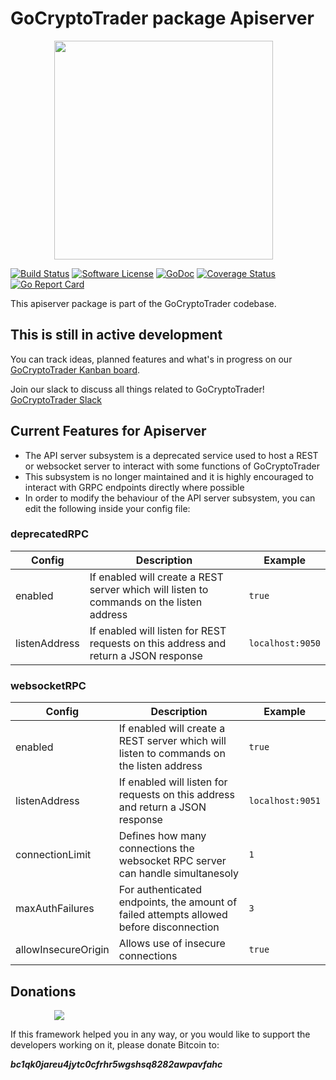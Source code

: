 # GoCryptoTrader package Apiserver

<img src="/common/gctlogo.png?raw=true" width="350px" height="350px" hspace="70">


[![Build Status](https://github.com/thrasher-corp/gocryptotrader/actions/workflows/tests.yml/badge.svg?branch=master)](https://github.com/thrasher-corp/gocryptotrader/actions/workflows/tests.yml)
[![Software License](https://img.shields.io/badge/License-MIT-orange.svg?style=flat-square)](https://github.com/thrasher-corp/gocryptotrader/blob/master/LICENSE)
[![GoDoc](https://godoc.org/github.com/thrasher-corp/gocryptotrader?status.svg)](https://godoc.org/github.com/thrasher-corp/gocryptotrader/engine/apiserver)
[![Coverage Status](https://codecov.io/gh/thrasher-corp/gocryptotrader/graph/badge.svg?token=41784B23TS)](https://codecov.io/gh/thrasher-corp/gocryptotrader)
[![Go Report Card](https://goreportcard.com/badge/github.com/thrasher-corp/gocryptotrader)](https://goreportcard.com/report/github.com/thrasher-corp/gocryptotrader)


This apiserver package is part of the GoCryptoTrader codebase.

## This is still in active development

You can track ideas, planned features and what's in progress on our [GoCryptoTrader Kanban board](https://github.com/orgs/thrasher-corp/projects/3).

Join our slack to discuss all things related to GoCryptoTrader! [GoCryptoTrader Slack](https://join.slack.com/t/gocryptotrader/shared_invite/zt-38z8abs3l-gH8AAOk8XND6DP5NfCiG_g)

## Current Features for Apiserver
+ The API server subsystem is a deprecated service used to host a REST or websocket server to interact with some functions of GoCryptoTrader
+ This subsystem is no longer maintained and it is highly encouraged to interact with GRPC endpoints directly where possible
+ In order to modify the behaviour of the API server subsystem, you can edit the following inside your config file:

### deprecatedRPC

| Config | Description | Example |
| ------ | ----------- | ------- |
| enabled | If enabled will create a REST server which will listen to commands on the listen address | `true` |
| listenAddress | If enabled will listen for REST requests on this address and return a JSON response | `localhost:9050` |

### websocketRPC

| Config | Description | Example |
| ------ | ----------- | ------- |
| enabled | If enabled will create a REST server which will listen to commands on the listen address | `true` |
| listenAddress | If enabled will listen for requests on this address and return a JSON response | `localhost:9051` |
| connectionLimit | Defines how many connections the websocket RPC server can handle simultanesoly | `1` |
| maxAuthFailures | For authenticated endpoints, the amount of failed attempts allowed before disconnection | `3` |
| allowInsecureOrigin | Allows use of insecure connections | `true` |

## Donations

<img src="https://github.com/thrasher-corp/gocryptotrader/blob/master/web/src/assets/donate.png?raw=true" hspace="70">

If this framework helped you in any way, or you would like to support the developers working on it, please donate Bitcoin to:

***bc1qk0jareu4jytc0cfrhr5wgshsq8282awpavfahc***
